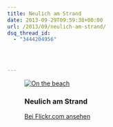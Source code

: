 ```yaml
---
title: Neulich am Strand
date: 2013-09-29T09:59:38+00:00
url: /2013/09/neulich-am-strand/
dsq_thread_id:
  - "3444204956"




---
```

<div class="figure">
  <figure>

  <p>
    <a title="On the beach by Patrick Kollitsch, on Flickr" href="http://www.flickr.com/photos/schreibblogade/9996059536/"><img alt="On the beach" src="//farm8.staticflickr.com/7406/9996059536_95cb0c1ecf_c.jpg" /></a>
  </p><figcaption>

  <h3>
    Neulich am Strand
  </h3>

  <p>
    <a title="On the beach by Patrick Kollitsch, on Flickr" href="http://www.flickr.com/photos/schreibblogade/9996059536/">Bei Flickr.com ansehen</a>
  </p></figcaption></figure>
</div>
